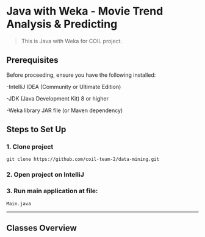 # Java with Weka - Movie Trend Analysis & Predicting
> This is Java with Weka for COIL project.

## Prerequisites

Before proceeding, ensure you have the following installed:

-IntelliJ IDEA (Community or Ultimate Edition)

-JDK (Java Development Kit) 8 or higher

-Weka library JAR file (or Maven dependency)

## Steps to Set Up

### 1. **Clone project**
```agsl
git clone https://github.com/coil-team-2/data-mining.git
```

### 2. **Open project on IntelliJ**

### 3. Run main application at file: 
```agsl
Main.java
```

---

## Classes Overview
